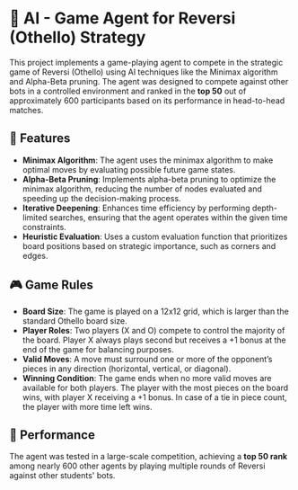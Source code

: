 # 🤖 AI - Game Agent for Reversi (Othello) Strategy

This project implements a game-playing agent to compete in the strategic game of Reversi (Othello) using AI techniques like the Minimax algorithm and Alpha-Beta pruning. The agent was designed to compete against other bots in a controlled environment and ranked in the **top 50** out of approximately 600 participants based on its performance in head-to-head matches.

## 🧠 Features

- **Minimax Algorithm**: The agent uses the minimax algorithm to make optimal moves by evaluating possible future game states.
- **Alpha-Beta Pruning**: Implements alpha-beta pruning to optimize the minimax algorithm, reducing the number of nodes evaluated and speeding up the decision-making process.
- **Iterative Deepening**: Enhances time efficiency by performing depth-limited searches, ensuring that the agent operates within the given time constraints.
- **Heuristic Evaluation**: Uses a custom evaluation function that prioritizes board positions based on strategic importance, such as corners and edges.

## 🎮 Game Rules

- **Board Size**: The game is played on a 12x12 grid, which is larger than the standard Othello board size.
- **Player Roles**: Two players (X and O) compete to control the majority of the board. Player X always plays second but receives a +1 bonus at the end of the game for balancing purposes.
- **Valid Moves**: A move must surround one or more of the opponent’s pieces in any direction (horizontal, vertical, or diagonal).
- **Winning Condition**: The game ends when no more valid moves are available for both players. The player with the most pieces on the board wins, with player X receiving a +1 bonus. In case of a tie in piece count, the player with more time left wins.

## 🚀 Performance

The agent was tested in a large-scale competition, achieving a **top 50 rank** among nearly 600 other agents by playing multiple rounds of Reversi against other students' bots.
